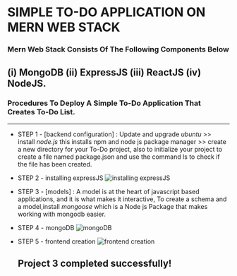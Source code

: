 # SIMPLE TO-DO APPLICATION ON MERN WEB STACK
### Mern Web Stack Consists Of The Following Components Below
(i) MongoDB (ii) ExpressJS (iii) ReactJS (iv) NodeJS.
---
###  Procedures To Deploy A Simple To-Do Application That Creates To-Do List.
---
- STEP 1 - [backend configuration] : Update and upgrade *ubuntu* >> install *node.js* this installs npm and node js package manager >> create a new directory for your To-Do project, also to initialize your project to create a file named package.json and use the command ls to check if the file has been created.
  
- STEP 2 - installing expressJS ![installing expressJS](https://github.com/BigTesty8/Project3/assets/137091610/2e37ff2f-e664-42d3-b19b-a7d74283325f)
- STEP 3 - [models] :
 A model is at the heart of javascript based applications, and it is what makes it interactive, To create a schema and a model,install *mongoose* which is a Node js Package that makes working with mongodb easier.
- STEP 4 - mongoDB ![mongoDB](https://github.com/BigTesty8/Project3/assets/137091610/89bde20c-8058-4f29-b36b-cefc9f15c636)
- STEP 5 - frontend creation ![frontend creation](https://github.com/BigTesty8/Project3/assets/137091610/8e9419cf-c449-4318-b1fc-71133094afb8)
  ## Project 3 completed successfully!

